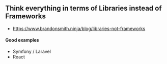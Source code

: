 ## Think everything in terms of Libraries instead of Frameworks

- https://www.brandonsmith.ninja/blog/libraries-not-frameworks



#### Good examples
- Symfony / Laravel 
- React 